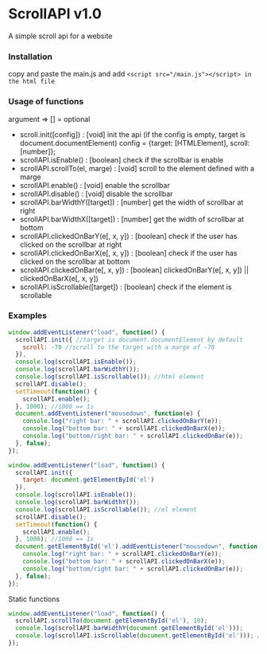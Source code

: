 # ScrollAPI v1.0
A simple scroll api for a website

### Installation
  copy and paste the main.js and add `<script src="/main.js"></script> in the html file`
  
### Usage of functions
  argument => [] = optional
  * scroll.init([config]) : [void] init the api (if the config is empty, target is document.documentElement)
    config = {target: [HTMLElement], scroll: [number]};
  * scrollAPI.isEnable() : [boolean] check if the scrollbar is enable
  * scrollAPI.scrollTo(el, marge) : [void] scroll to the element defined with a marge
  * scrollAPI.enable() : [void] enable the scrollbar
  * scrollAPI.disable() : [void] disable the scrollbar
  * scrollAPI.barWidthY([target]) : [number] get the width of scrollbar at right
  * scrollAPI.barWidthX([target]) : [number] get the width of scrollbar at bottom
  * scrollAPI.clickedOnBarY(e[, x, y]) : [boolean] check if the user has clicked on the scrollbar at right
  * scrollAPI.clickedOnBarX(e[, x, y]) : [boolean] check if the user has clicked on the scrollbar at bottom
  * scrollAPI.clickedOnBar(e[, x, y]) : [boolean] clickedOnBarY(e[, x, y]) || clickedOnBarX(e[, x, y]) 
  * scrollAPI.isScrollable([target]) : [boolean] check if the element is scrollable
  
### Examples
  ```javascript
  window.addEventListener("load", function() {
    scrollAPI.init({ //target is document.documentElement by default
      scroll: -70 //scroll to the target with a marge of -70
    }),
    console.log(scrollAPI.isEnable());
    console.log(scrollAPI.barWidthY());
    console.log(scrollAPI.isScrollable()); //html element
    scrollAPI.disable();
    setTimeout(function() {
      scrollAPI.enable();
    }, 1000); //1000 == 1s
    document.addEventListener("mousedown", function(e) {
      console.log("right bar: " + scrollAPI.clickedOnBarY(e));
      console.log("bottom bar: " + scrollAPI.clickedOnBarX(e));
      console.log("bottom/right bar: " + scrollAPI.clickedOnBar(e));
    }, false);
  });
  ```
  
  ```javascript
  window.addEventListener("load", function() {
    scrollAPI.init({
      target: document.getElementById('el')
    }),
    console.log(scrollAPI.isEnable());
    console.log(scrollAPI.barWidthY());
    console.log(scrollAPI.isScrollable()); //el element
    scrollAPI.disable();
    setTimeout(function() {
      scrollAPI.enable();
    }, 1000); //1000 == 1s
    document.getElementById('el').addEventListener("mousedown", function(e) {
      console.log("right bar: " + scrollAPI.clickedOnBarY(e));
      console.log("bottom bar: " + scrollAPI.clickedOnBarX(e));
      console.log("bottom/right bar: " + scrollAPI.clickedOnBar(e));
    }, false);
  });
  ```
  
  Static functions
  ```javascript
  window.addEventListener("load", function() {
    scrollAPI.scrollTo(document.getElementById('el'), 10);
    console.log(scrollAPI.barWidthY(document.getElementById('el')));
    console.log(scrollAPI.isScrollable(document.getElementById('el'))); //el element
  });
  ```
